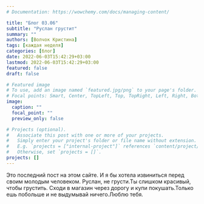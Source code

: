 ```yaml
---
# Documentation: https://wowchemy.com/docs/managing-content/

title: "Блог 03.06"
subtitle: "Руслан грустит"
summary: ""
authors: [Волчок Кристина]
tags: [каждая неделя]
categories: [блог]
date: 2022-06-03T15:42:29+03:00
lastmod: 2022-06-03T15:42:29+03:00
featured: false
draft: false

# Featured image
# To use, add an image named `featured.jpg/png` to your page's folder.
# Focal points: Smart, Center, TopLeft, Top, TopRight, Left, Right, BottomLeft, Bottom, BottomRight.
image:
  caption: ""
  focal_point: ""
  preview_only: false

# Projects (optional).
#   Associate this post with one or more of your projects.
#   Simply enter your project's folder or file name without extension.
#   E.g. `projects = ["internal-project"]` references `content/project/deep-learning/index.md`.
#   Otherwise, set `projects = []`.
projects: []
---
```

Это последний пост на этом сайте. И я бы хотела извиниться перед своим молодым человеком. Руслан, не грусти.Ты слишком красивый, чтобы грустить. Сходи в магазин через дорогу и купи покушать.Только ешь побольше и не выдумывай ничего.Люблю тебя.
